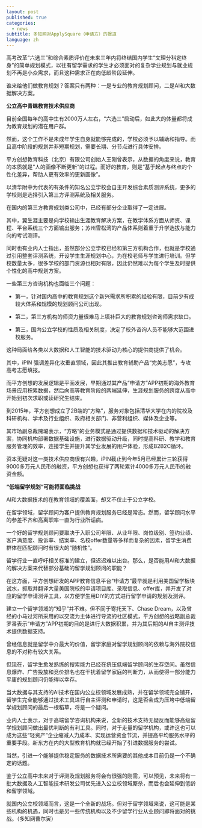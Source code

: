 ```yaml
---
layout: post
published: true
categories:
  - news
subtitle: 多知网对ApplySquare（申请方）的报道
language: zh
---
```

高考改革“六选三”和综合素质评价在未来三年内将终结国内学生“文理分科定终身”的简单规划模式，以往有留学需求的学生才必须面对的复杂学业规划与就业规划不再是小众需求，而且这种需求正在向低龄阶段延伸。
 
谁来给他们做教育规划？答案只有两种：一是专业的教育规划顾问，二是AI和大数据解决方案。

**公立高中青睐教育技术供应商**
 
目前全国每年的高中生有2000万人左右，“六选三”启动后，如此大的体量都将成为教育规划的潜在用户群。
 
然而，这个工作不是未成年学生自身就能够完成的，学校必须予以辅助和指导。而且高中阶段的规划并非短期规划，需要长期、分节点进行具体安排。
 
平方创想教育科技（北京）有限公司创始人王刚曾表示，从数据的角度来说，教育的本质就是“人的画像不断更新”的过程。而好的教育，则是“基于起点与终点的个性化差异，帮助人更有效率的更新画像”。
 
以清华附中为代表的有条件的知名公立学校会自主开发综合素质测评系统，更多的学校则是选择引入第三方评测系统及相关服务。
 
在国内的第三方教育规划类公司中，已经有部分企业取得了一定进展。
 
其中，翼生涯主要是向学校输出生涯教育解决方案，在教学体系方面从师资、课程、平台系统三个方面输出服务；苏州雪松湾的产品体系则着重于升学选拔与能力向的考试测评。

同时也有业内人士指出，虽然部分公立学校已经和第三方机构合作，也就是学校通过引用整套评测系统，开设学生生涯规划中心，为在校老师与学生进行培训。但学校数量太多，很多学校的部门资源也相对有限，因此仍然难以为每个学生及时提供个性化的高中规划方案。
 
一些第三方咨询机构也面临三个问题：
 
- 第一，针对国内高中的教育规划这个新兴需求所积累的经验有限，目前少有成较大体系和规模的规划顾问公司出现。
  
- 第二，第三方机构的师资力量很难马上填补巨大的教育规划咨询师需求缺口。
  
- 第三，国内公立学校的性质及相关制度，决定了校外咨询人员不能够大范围进校服务。

这种局面给各类以大数据和人工智能的技术驱动为核心的提供商提供了机会。
 
其中，iPIN 强调差异化攻垂直领域，因此其推出教育辅助产品“完美志愿”，专攻高考志愿填报。

而平方创想的发展逻辑是平面发展，早期通过其产品“申请方”APP初期的海外教育场景应用积累数据，然后向高等教育阶段的两端延伸，生涯规划服务的跨度从高中开始到初次求职或读研究生结束。

到2015年，平方创想成立了2B端的“方略”，服务对象包括清华大学在内的院校及科研机构、学术及行业组织、政府相关部门、非营利组织、媒体及企业等。
 
其市场副总裁隗璐表示，“方略”的业务模式是通过提供数据和技术驱动的解决方案，协同机构部署数据基础设施，进行数据驱动升级，同时提高科研、教学和教育服务管理的效率，连接学生并提升其学业发展的用户体验，形成B2B2C循环。

资本无疑对这一类技术供应商很有兴趣，iPIN截止到今年5月已经累计三轮获得9000多万元人民币的融资，平方创想也获得了两轮累计4000多万元人民币的融资金额。
 
**“低端留学规划”可能将面临挑战**
 
AI和大数据技术的在教育领域的覆盖面，却又不仅止于公立学校。
 
在留学领域，留学顾问为客户提供教育规划服务已经是常态。然而，留学顾问水平的参差不齐和高离职率一直为行业所诟病。
 
一个好的留学规划顾问要取决于入职公司年限、从业年限、岗位级别、签约业绩、客户满意度、投诉率、结案率、名校offer数量等多样而复杂的因素，留学生消费群体在匹配顾问时有很大的“随机性”。
 
留学行业一直呼吁相关标准的建立，但迟迟难以出台。那么，是否能用AI和大数据的解决方案来代替部分基础的留学规划顾问的职能？
 
在这方面，平方创想研发的APP教育信息平台“申请方”最早就是利用美国留学板块试水，抓取并翻译大量美国院校的申请项目库、录取信息、offer库，并开发了对应的留学申请测评工具，以方便学生用DIY的方式进行留学申请的规划及测评。
 
建立一个留学领域的“知乎”并不难。但不同于寄托天下、Chase Dream，以及曾经的小马过河所采用的以交流为主体进行导流的社区模式，平方创想的战略副总裁罗番表示“申请方”APP初期的目的是进行大数据积累，并为其后期的AI自主测评技术提供数据支持。

曾经信息就是留学中介最大的价值，留学家庭对留学规划顾问的依赖与海外院校信息的不对称有较大关系。
 
但现在，留学生愈发熟练的搜索能力已经在挤压低端留学顾问的生存空间。虽然信息爆炸、广告投放和竞价排名也在干扰着留学家庭的判断力，从而使得一部分能力平庸的规划顾问仍能得以幸存。
 
当大数据与其支持的AI技术在国内公立校领域发展成熟，并在留学领域完全铺开，留学生完全能够通过技术工具进行自主评测和申请时，这是否会成为压垮中低端留学规划顾问的最后一根稻草，将是一个疑问。
 
业内人士表示，对于高端留学咨询机构来说，全新的技术支持无疑反而能够高级留学规划顾问做出最优判断的有利工具。同时，对于走量的留学机构，或许这也可以成为这些“轻资产”企业缩减人力成本、实现运营资金节流，并提高平均服务水平的重要手段。新东方在内的大型教育机构就已经开始了引进数据服务的尝试。
 
当然，引进一个能够提供稳定服务的数据技术所需要的其他成本目前仍是一个不确定的话题。

 鉴于公立高中未来对于评测及规划服务将会有很强的刚需，可以预见，未来将有一批大数据及人工智能技术研发公司优先进入公立校领域厮杀，而后也会延伸到低龄和留学领域。
 
就国内公立校领域而言，这是一个全新的战场。但对于留学领域来说，这可能是某些机构的机遇，同时也是另一些传统机构以及不少留学行业从业顾问即将面对的挑战。（多知网曹尔寅）
